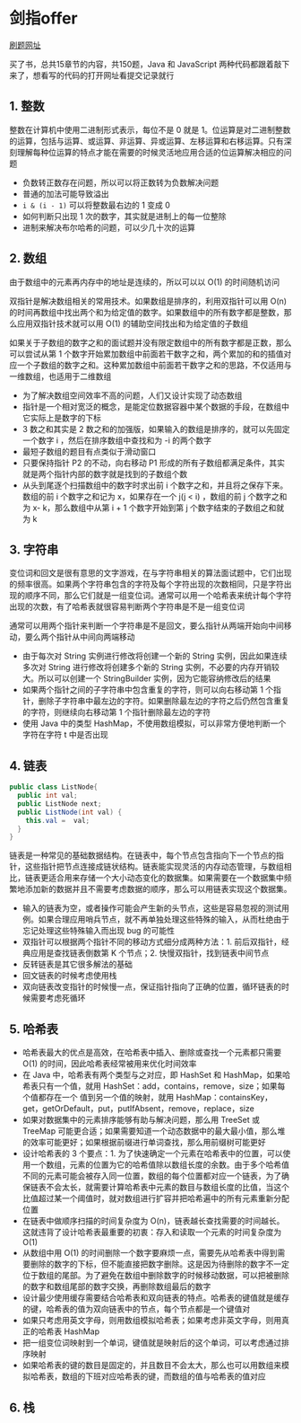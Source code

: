 # 剑指offer

[刷题网址](https://leetcode-cn.com/problem-list/e8X3pBZi/)

买了书，总共15章节的内容，共150题，Java 和 JavaScript 两种代码都跟着敲下来了，想看写的代码的打开网址看提交记录就行

## 1. 整数

整数在计算机中使用二进制形式表示，每位不是 0 就是 1。位运算是对二进制整数的运算，包括与运算、或运算、非运算、异或运算、左移运算和右移运算。只有深刻理解每种位运算的特点才能在需要的时候灵活地应用合适的位运算解决相应的问题

- 负数转正数存在问题，所以可以将正数转为负数解决问题
- 普通的加法可能导致溢出
- `i & (i - 1)` 可以将整数最右边的 1 变成 0 
- 如何判断只出现 1 次的数字，其实就是进制上的每一位整除
- 进制来解决布尔哈希的问题，可以少几十次的运算

## 2. 数组

由于数组中的元素再内存中的地址是连续的，所以可以以 O(1) 的时间随机访问

双指针是解决数组相关的常用技术。如果数组是排序的，利用双指针可以用 O(n) 的时间再数组中找出两个和为给定值的数字。如果数组中的所有数字都是整数，那么应用双指针技术就可以用 O(1) 的辅助空间找出和为给定值的子数组

如果关于子数组的数字之和的面试题并没有限定数组中的所有数字都是正数，那么可以尝试从第 1 个数字开始累加数组中前面若干数字之和，两个累加的和的插值对应一个子数组的数字之和。这种累加数组中前面若干数字之和的思路，不仅适用与一维数组，也适用于二维数组

- 为了解决数组空间效率不高的问题，人们又设计实现了动态数组
- 指针是一个相对宽泛的概念，是能定位数据容器中某个数据的手段，在数组中它实际上是数字的下标
- 3 数之和其实是 2 数之和的加强版，如果输入的数组是排序的，就可以先固定一个数字 i ，然后在排序数组中查找和为 -i 的两个数字
- 最短子数组的题目有点类似于滑动窗口
- 只要保持指针 P2 的不动，向右移动 P1 形成的所有子数组都满足条件，其实就是两个指针内部的数字就是找到的子数组个数
- 从头到尾逐个扫描数组中的数字时求出前 i 个数字之和，并且将之保存下来。数组的前 i 个数字之和记为 x，如果存在一个 j(j < i) ，数组的前 j 个数字之和为 x- k，那么数组中从第 i + 1 个数字开始到第 j 个数字结束的子数组之和就为 k

## 3. 字符串

变位词和回文是很有意思的文字游戏，在与字符串相关的算法面试题中，它们出现的频率很高。如果两个字符串包含的字符及每个字符出现的次数相同，只是字符出现的顺序不同，那么它们就是一组变位词。通常可以用一个哈希表来统计每个字符出现的次数，有了哈希表就很容易判断两个字符串是不是一组变位词

通常可以用两个指针来判断一个字符串是不是回文，要么指针从两端开始向中间移动，要么两个指针从中间向两端移动

- 由于每次对 String 实例进行修改将创建一个新的 String 实例，因此如果连续多次对 String 进行修改将创建多个新的 String 实例，不必要的内存开销较大。所以可以创建一个 StringBuilder 实例，因为它能容纳修改后的结果
- 如果两个指针之间的子字符串中包含重复的字符，则可以向右移动第 1 个指针，删除子字符串中最左边的字符。如果删除最左边的字符之后仍然包含重复的字符，则继续向右移动第 1 个指针删除最左边的字符
- 使用 Java 中的类型 HashMap，不使用数组模拟，可以非常方便地判断一个字符在字符 t 中是否出现

## 4. 链表

```java
public class ListNode{
  public int val;
  public ListNode next;
  public ListNode(int val) {
    this.val =  val;
  }
}
```

链表是一种常见的基础数据结构。在链表中，每个节点包含指向下一个节点的指针，这些指针把节点连接成链状结构。链表能实现灵活的内存动态管理，与数组相比，链表更适合用来存储一个大小动态变化的数据集。如果需要在一个数据集中频繁地添加新的数据并且不需要考虑数据的顺序，那么可以用链表实现这个数据集。

- 输入的链表为空，或者操作可能会产生新的头节点，这些是容易忽视的测试用例。如果合理应用哨兵节点，就不再单独处理这些特殊的输入，从而杜绝由于忘记处理这些特殊输入而出现 bug 的可能性
- 双指针可以根据两个指针不同的移动方式细分成两种方法：1. 前后双指针，经典应用是查找链表倒数第 K 个节点；2. 快慢双指针，找到链表中间节点
- 反转链表是其它很多解法的基础
- 回文链表的时候考虑使用栈
- 双向链表改变指针的时候慢一点，保证指针指向了正确的位置，循环链表的时候需要考虑死循环

## 5. 哈希表

- 哈希表最大的优点是高效，在哈希表中插入、删除或查找一个元素都只需要 O(1) 的时间，因此哈希表经常被用来优化时间效率
- 在 Java 中，哈希表有两个类型与之对应，即 HashSet 和 HashMap，如果哈希表只有一个值，就用 HashSet：add，contains，remove，size；如果每个值都存在一个 值到另一个值的映射，就用 HashMap：containsKey，get，getOrDefault，put，putIfAbsent，remove，replace，size
- 如果对数据集中的元素排序能够有助与解决问题，那么用 TreeSet 或 TreeMap 可能更合适；如果需要知道一个动态数据中的最大最小值，那么堆的效率可能更好；如果根据前缀进行单词查找，那么用前缀树可能更好
- 设计哈希表的 3 个要点：1. 为了快速确定一个元素在哈希表中的位置，可以使用一个数组，元素的位置为它的哈希值除以数组长度的余数。由于多个哈希值不同的元素可能会被存入同一位置，数组的每个位置都对应一个链表，为了确保链表不会太长，就需要计算哈希表中元素的数目与数组长度的比值，当这个比值超过某一个阈值时，就对数组进行扩容并把哈希遍中的所有元素重新分配位置
- 在链表中做顺序扫描的时间复杂度为 O(n)，链表越长查找需要的时间越长。这就违背了设计哈希表最重要的初衷：存入和读取一个元素的时间复杂度为 O(1)
- 从数组中用 O(1) 的时间删除一个数字要麻烦一点，需要先从哈希表中得到需要删除的数字的下标，但不能直接把数字删除。这是因为待删除的数字不一定位于数组的尾部。为了避免在数组中删除数字的时候移动数据，可以把被删除的数字和数组尾部的数字交换，再删除数组最后的数字
- 设计最少使用缓存需要结合哈希表和双向链表的特点。哈希表的键值就是缓存的键，哈希表的值为双向链表中的节点，每个节点都是一个键值对
- 如果只考虑用英文字母，则用数组模拟哈希表；如果考虑非英文字母，则用真正的哈希表 HashMap
- 把一组变位词映射到一个单词，键值就是映射后的这个单词，可以考虑通过排序映射
- 如果哈希表的键的数目是固定的，并且数目不会太大，那么也可以用数组来模拟哈希表，数组的下班对应哈希表的键，而数组的值与哈希表的值对应

## 6. 栈
